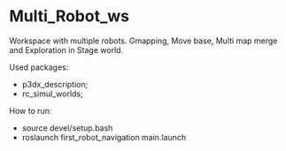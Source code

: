 # Multi_Robot_ws
Workspace with multiple robots. Gmapping, Move base, Multi map merge and Exploration in Stage world.

Used packages:
  - p3dx_description;
  - rc_simul_worlds;

How to run:
  - source devel/setup.bash
  - roslaunch first_robot_navigation main.launch
